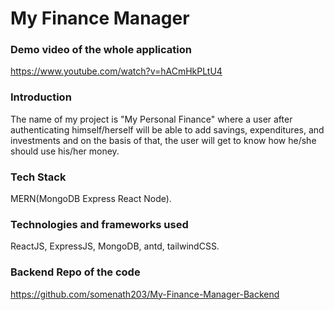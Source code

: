 # My Finance Manager

### Demo video of the whole application

https://www.youtube.com/watch?v=hACmHkPLtU4

### Introduction

The name of my project is "My Personal Finance" where a user after authenticating himself/herself will be able to add savings, expenditures, and investments and on the basis of that, the user will get to know how he/she should use his/her money.

### Tech Stack
MERN(MongoDB Express React Node).

### Technologies and frameworks used
ReactJS, ExpressJS, MongoDB, antd, tailwindCSS.

### Backend Repo of the code
https://github.com/somenath203/My-Finance-Manager-Backend
